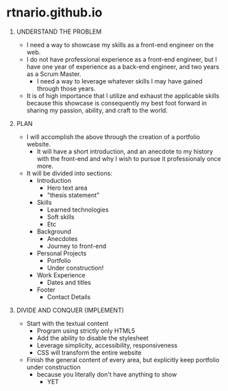 # rtnario.github.io

1. UNDERSTAND THE PROBLEM
    - I need a way to showcase my skills as a front-end engineer on the web.
    - I do not have professional experience as a front-end engineer, but I have one year
      of experience as a back-end engineer, and two years as a Scrum Master.
        - I need a way to leverage whatever skills I may have gained through those years.
    - It is of high importance that I utilize and exhaust the applicable skills because
      this showcase is consequently my best foot forward in sharing my passion, ability,
      and craft to the world.

2. PLAN
    - I will accomplish the above through the creation of a portfolio website.
        - It will have a short introduction, and an anecdote to my history with
          the front-end and why I wish to pursue it professionaly once more.
    - It will be divided into sections:
        - Introduction
            - Hero text area
            - "thesis statement"
        - Skills
            - Learned technologies
            - Soft skills
            - Etc
        - Background
            - Anecdotes
            - Journey to front-end
        - Personal Projects
            - Portfolio
            - Under construction!
        - Work Experience
            - Dates and titles
        - Footer
            - Contact Details

3. DIVIDE AND CONQUER (IMPLEMENT)
    - Start with the textual content
        - Program using strictly only HTML5
        - Add the ability to disable the stylesheet
        - Leverage simplicity, accessibility, responsiveness
        - CSS will transform the entire website
    - Finish the general content of every area, but explicitly keep portfolio under construction
        - because you literally don't have anything to show
            - YET
